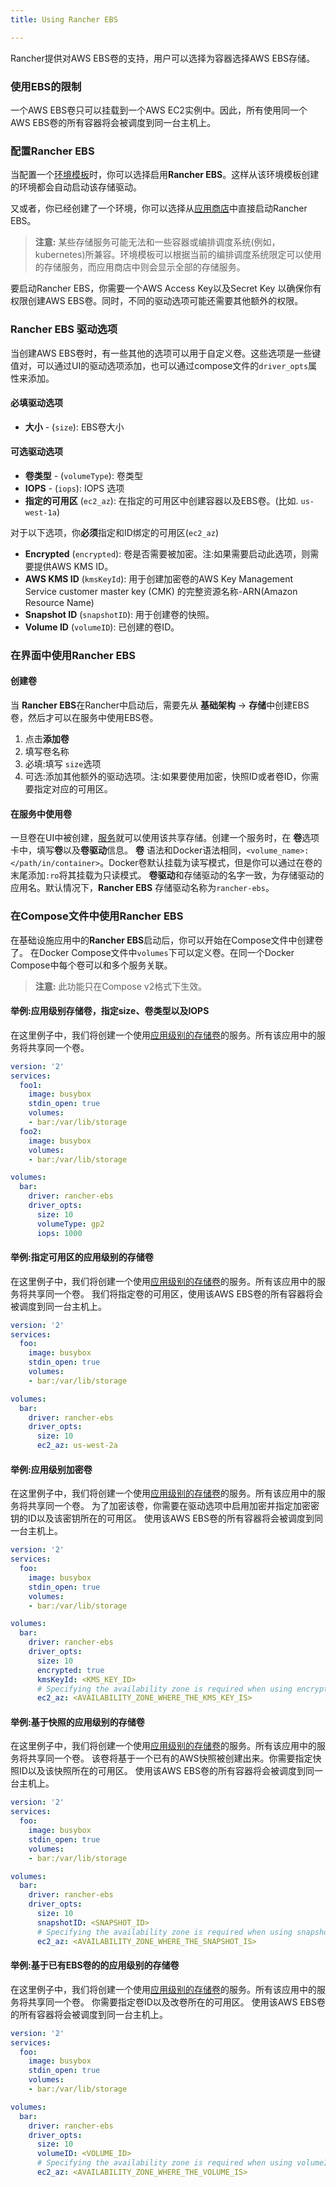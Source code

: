 ```yaml
---
title: Using Rancher EBS

---
```



Rancher提供对AWS EBS卷的支持，用户可以选择为容器选择AWS EBS存储。

### 使用EBS的限制

一个AWS EBS卷只可以挂载到一个AWS EC2实例中。因此，所有使用同一个AWS EBS卷的所有容器将会被调度到同一台主机上。

### 配置Rancher EBS

当配置一个[环境模板](/docs/rancher/v1.x/cn/configuration/environments/#什么是环境模版)时，你可以选择启用**Rancher EBS**。这样从该环境模板创建的环境都会自动启动该存储驱动。

又或者，你已经创建了一个环境，你可以选择从[应用商店](/docs/rancher/v1.x/cn/configuration/catalog/)中直接启动Rancher EBS。

> **注意:** 某些存储服务可能无法和一些容器或编排调度系统(例如，kubernetes)所兼容。环境模板可以根据当前的编排调度系统限定可以使用的存储服务，而应用商店中则会显示全部的存储服务。

要启动Rancher EBS，你需要一个AWS Access Key以及Secret Key 以确保你有权限创建AWS EBS卷。同时，不同的驱动选项可能还需要其他额外的权限。

### Rancher EBS 驱动选项

当创建AWS EBS卷时，有一些其他的选项可以用于自定义卷。这些选项是一些键值对，可以通过UI的驱动选项添加，也可以通过compose文件的`driver_opts`属性来添加。

#### 必填驱动选项

* **大小** - (`size`): EBS卷大小

#### 可选驱动选项

* **卷类型** - (`volumeType`):  卷类型
* **IOPS** - (`iops`): IOPS 选项
* **指定的可用区** (`ec2_az`): 在指定的可用区中创建容器以及EBS卷。(比如. `us-west-1a`)

对于以下选项，你**必须**指定和ID绑定的可用区(`ec2_az`)

* **Encrypted** (`encrypted`): 卷是否需要被加密。注:如果需要启动此选项，则需要提供AWS KMS ID。
* **AWS KMS ID** (`kmsKeyId`): 用于创建加密卷的AWS Key Management Service customer master key (CMK) 的完整资源名称-ARN(Amazon Resource Name)
* **Snapshot ID** (`snapshotID`): 用于创建卷的快照。
* **Volume ID** (`volumeID`): 已创建的卷ID。

### 在界面中使用Rancher EBS

#### 创建卷

当 **Rancher EBS**在Rancher中启动后，需要先从 **基础架构** -> **存储**中创建EBS卷，然后才可以在服务中使用EBS卷。

1. 点击**添加卷**
2. 填写卷名称
3. 必填:填写 `size`选项
4. 可选:添加其他额外的驱动选项。注:如果要使用加密，快照ID或者卷ID，你需要指定对应的可用区。

#### 在服务中使用卷

一旦卷在UI中被创建，[服务](/docs/rancher/v1.x/cn/infrastructure/cattle/adding-services/)就可以使用该共享存储。创建一个服务时，在 **卷**选项卡中，填写**卷**以及**卷驱动**信息。
**卷** 语法和Docker语法相同，`<volume_name>:</path/in/container>`。Docker卷默认挂载为读写模式，但是你可以通过在卷的末尾添加`:ro`将其挂载为只读模式。
**卷驱动**和存储驱动的名字一致，为存储驱动的应用名。默认情况下，**Rancher EBS** 存储驱动名称为`rancher-ebs`。

### 在Compose文件中使用Rancher EBS

在基础设施应用中的**Rancher EBS**启动后，你可以开始在Compose文件中创建卷了。
在Docker Compose文件中`volumes`下可以定义卷。在同一个Docker Compose中每个卷可以和多个服务关联。

> **注意:** 此功能只在Compose v2格式下生效。

#### 举例:应用级别存储卷，指定size、卷类型以及IOPS
在这里例子中，我们将创建一个使用[应用级别的存储卷](/docs/rancher/v1.x/cn/rancher-services/storage-service/#应用级别)的服务。所有该应用中的服务将共享同一个卷。

```yaml
version: '2'
services:
  foo1:
    image: busybox
    stdin_open: true
    volumes:
    - bar:/var/lib/storage
  foo2:
    image: busybox
    volumes:
    - bar:/var/lib/storage

volumes:
  bar:
    driver: rancher-ebs
    driver_opts:
      size: 10
      volumeType: gp2
      iops: 1000
```

#### 举例:指定可用区的应用级别的存储卷

在这里例子中，我们将创建一个使用[应用级别的存储卷](/docs/rancher/v1.x/cn/rancher-services/storage-service/#应用级别)的服务。所有该应用中的服务将共享同一个卷。
我们将指定卷的可用区，使用该AWS EBS卷的所有容器将会被调度到同一台主机上。


```yaml
version: '2'
services:
  foo:
    image: busybox
    stdin_open: true
    volumes:
    - bar:/var/lib/storage

volumes:
  bar:
    driver: rancher-ebs
    driver_opts:
      size: 10
      ec2_az: us-west-2a
```

#### 举例:应用级别加密卷

在这里例子中，我们将创建一个使用[应用级别的存储卷](/docs/rancher/v1.x/cn/rancher-services/storage-service/#应用级别)的服务。所有该应用中的服务将共享同一个卷。
为了加密该卷，你需要在驱动选项中启用加密并指定加密密钥的ID以及该密钥所在的可用区。
使用该AWS EBS卷的所有容器将会被调度到同一台主机上。

```yaml
version: '2'
services:
  foo:
    image: busybox
    stdin_open: true
    volumes:
    - bar:/var/lib/storage

volumes:
  bar:
    driver: rancher-ebs
    driver_opts:
      size: 10
      encrypted: true
      kmsKeyId: <KMS_KEY_ID>
      # Specifying the availability zone is required when using encryption and kmsKeyId
      ec2_az: <AVAILABILITY_ZONE_WHERE_THE_KMS_KEY_IS>
```

#### 举例:基于快照的应用级别的存储卷

在这里例子中，我们将创建一个使用[应用级别的存储卷](/docs/rancher/v1.x/cn/rancher-services/storage-service/#应用级别)的服务。所有该应用中的服务将共享同一个卷。
该卷将基于一个已有的AWS快照被创建出来。你需要指定快照ID以及该快照所在的可用区。
使用该AWS EBS卷的所有容器将会被调度到同一台主机上。


```yaml
version: '2'
services:
  foo:
    image: busybox
    stdin_open: true
    volumes:
    - bar:/var/lib/storage

volumes:
  bar:
    driver: rancher-ebs
    driver_opts:
      size: 10
      snapshotID: <SNAPSHOT_ID>
      # Specifying the availability zone is required when using snapshotID
      ec2_az: <AVAILABILITY_ZONE_WHERE_THE_SNAPSHOT_IS>
```

#### 举例:基于已有EBS卷的的应用级别的存储卷

在这里例子中，我们将创建一个使用[应用级别的存储卷](/docs/rancher/v1.x/cn/rancher-services/storage-service/#应用级别)的服务。所有该应用中的服务将共享同一个卷。
你需要指定卷ID以及改卷所在的可用区。
使用该AWS EBS卷的所有容器将会被调度到同一台主机上。


```yaml
version: '2'
services:
  foo:
    image: busybox
    stdin_open: true
    volumes:
    - bar:/var/lib/storage

volumes:
  bar:
    driver: rancher-ebs
    driver_opts:
      size: 10
      volumeID: <VOLUME_ID>
      # Specifying the availability zone is required when using volumeID
      ec2_az: <AVAILABILITY_ZONE_WHERE_THE_VOLUME_IS>
```
